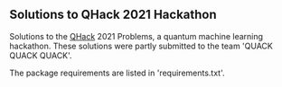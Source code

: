 ## Solutions to QHack 2021 Hackathon

Solutions to the [QHack](https://qhack.ai) 2021 Problems, a quantum machine learning hackathon. These
solutions were partly submitted to the team 'QUACK QUACK QUACK'.

The package requirements are listed in 'requirements.txt'.

